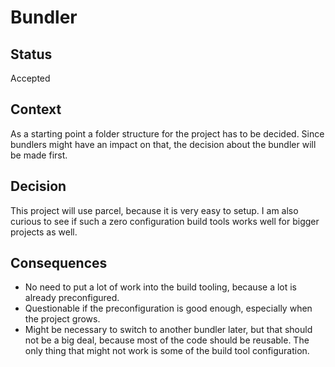 # Bundler

## Status

Accepted

## Context

As a starting point a folder structure for the project has to be decided. Since bundlers might have an impact on that,
the decision about the bundler will be made first.

## Decision

This project will use parcel, because it is very easy to setup. I am also curious to see if such a zero configuration
build tools works well for bigger projects as well.

## Consequences

- No need to put a lot of work into the build tooling, because a lot is already preconfigured.
- Questionable if the preconfiguration is good enough, especially when the project grows.
- Might be necessary to switch to another bundler later, but that should not be a big deal, because most of the code
should be reusable. The only thing that might not work is some of the build tool configuration.
